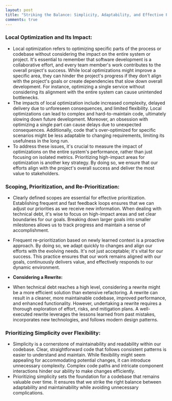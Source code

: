```yaml
---
layout: post
title: "Striking the Balance: Simplicity, Adaptability, and Effective Prioritization in Software Development"
comments: true
---
```


###  **Local Optimization and Its Impact:**
- Local optimization refers to optimizing specific parts of the process or codebase without considering the impact on the entire system or project. It's essential to remember that software development is a collaborative effort, and every team member's work contributes to the overall project's success. While local optimizations might improve a specific area, they can hinder the project's progress if they don't align with the project's goals or create dependencies that slow down overall development. For instance, optimizing a single service without considering its alignment with the entire system can cause unintended bottlenecks.
- The impacts of local optimization include increased complexity, delayed delivery due to unforeseen consequences, and limited flexibility. Local optimizations can lead to complex and hard-to-maintain code, ultimately slowing down future development. Moreover, an obsession with optimizing a single part can cause delays due to unexpected consequences. Additionally, code that's over-optimized for specific scenarios might be less adaptable to changing requirements, limiting its usefulness in the long run.
- To address these issues, it's crucial to measure the impact of optimizations on the entire system's performance, rather than just focusing on isolated metrics. Prioritizing high-impact areas for optimization is another key strategy. By doing so, we ensure that our efforts align with the project's overall success and deliver the most value to stakeholders.

###  **Scoping, Prioritization, and Re-Prioritization:**
- Clearly defined scopes are essential for effective prioritization. Establishing frequent and fast feedback loops ensures that we can adjust our priorities as we receive new information. When dealing with technical debt, it's wise to focus on high-impact areas and set clear boundaries for our goals. Breaking down larger goals into smaller milestones allows us to track progress and maintain a sense of accomplishment.
- Frequent re-prioritization based on newly learned context is a proactive approach. By doing so, we adapt quickly to changes and align our efforts with the evolving needs. It's not just acceptable; it's vital for our success. This practice ensures that our work remains aligned with our goals, continuously delivers value, and effectively responds to our dynamic environment.

- **Considering a Rewrite:**
- When technical debt reaches a high level, considering a rewrite might be a more efficient solution than extensive refactoring. A rewrite can result in a cleaner, more maintainable codebase, improved performance, and enhanced functionality. However, undertaking a rewrite requires a thorough exploration of effort, risks, and mitigation plans. A well-executed rewrite leverages the lessons learned from past mistakes, incorporates new technologies, and follows modern design patterns.

### **Prioritizing Simplicity over Flexibility:**
- Simplicity is a cornerstone of maintainability and readability within our codebase. Clear, straightforward code that follows consistent patterns is easier to understand and maintain. While flexibility might seem appealing for accommodating potential changes, it can introduce unnecessary complexity. Complex code paths and intricate component interactions hinder our ability to make changes efficiently.
- Prioritizing simplicity sets the foundation for a codebase that remains valuable over time. It ensures that we strike the right balance between adaptability and maintainability while avoiding unnecessary complications.
